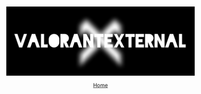 [![Header](https://raw.githubusercontent.com/ValorantExternal/ValorantExternal/main/Files/Home/header.jpg)](https://github.com/ValorantExternal/home)
<p align="center">
<a href="https://github.com/ValorantExternal/home">Home</a>
</p>
